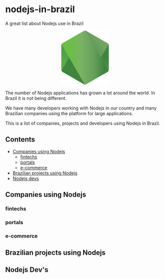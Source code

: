 # nodejs-in-brazil

A great list about Nodejs use in Brazil

<p align=center>
  <img src="/assets/logo-hexagon.png" alt="Nodejs Logo" title="Nodejs Logo" width="150px">
</p>

The number of Nodejs applications has grown a lot around the world. In Brazil it is not being different.

We have many developers working with Nodejs in our country and many Brazilian companies using the platform for large applications.

This is a list of companies, projects and developers using Nodejs in Brazil.

## Contents

* [Companies using Nodejs](#companies-using-nodejs)
  * [fintechs](#fintechs)
  * [portals](#portals)
  * [e-commerce](#e-commerce)
* [Brazilian projects using Nodejs](#brazilian-projects-using-nodejs)
* [Nodejs devs](#nodejs-devs)

## Companies using Nodejs

### fintechs
### portals
### e-commerce

## Brazilian projects using Nodejs

## Nodejs Dev's

